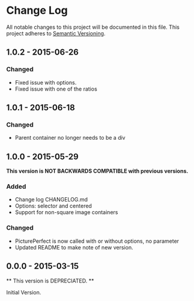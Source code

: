 # Change Log

All notable changes to this project will be documented in this file.
This project adheres to [Semantic Versioning](http://semver.org/).

## 1.0.2 - 2015-06-26

### Changed
- Fixed issue with options.
- Fixed issue with one of the ratios

## 1.0.1 - 2015-06-18

### Changed
- Parent container no longer needs to be a div

## 1.0.0 - 2015-05-29

**This version is NOT BACKWARDS COMPATIBLE with previous versions.**

### Added
- Change log CHANGELOG.md
- Options: selector and centered
- Support for non-square image containers

### Changed
- PicturePerfect is now called with or without options, no parameter
- Updated README to make note of new version.

## 0.0.0 - 2015-03-15

** This version is DEPRECIATED. **

Initial Version.